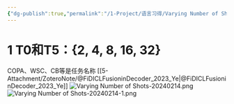 ```yaml
---
{"dg-publish":true,"permalink":"/1-Project/语言习得/Varying Number of Shots/"}
---
```


# 1 T0和T5：{2, 4, 8, 16, 32}
COPA、WSC、CB等是任务名称
[[5-Attachment/ZoteroNote/@FiDICLFusioninDecoder_2023_Ye\|@FiDICLFusioninDecoder_2023_Ye]]
![Varying Number of Shots-20240214.png](/img/user/5-Attachment/Image/Varying%20Number%20of%20Shots-20240214.png)
![Varying Number of Shots-20240214-1.png](/img/user/5-Attachment/Image/Varying%20Number%20of%20Shots-20240214-1.png)
